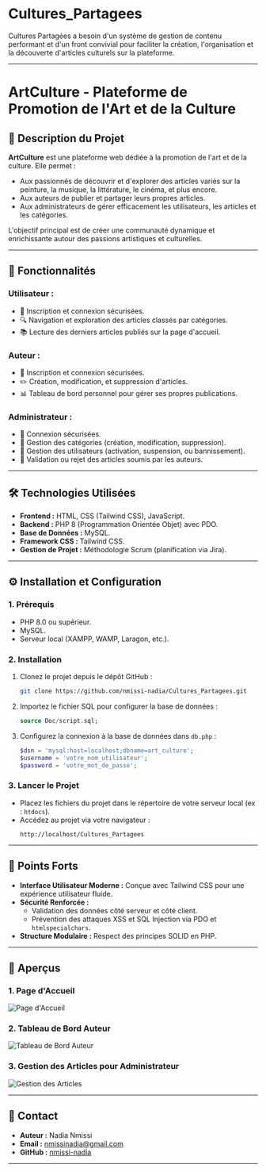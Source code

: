 # Cultures_Partagees
Cultures Partagées a besoin d'un système de gestion de contenu performant et d'un front convivial pour faciliter la création, l'organisation et la découverte d'articles culturels sur la plateforme.


---

# **ArtCulture - Plateforme de Promotion de l'Art et de la Culture**

## 🎨 **Description du Projet**
**ArtCulture** est une plateforme web dédiée à la promotion de l'art et de la culture. Elle permet :
- Aux passionnés de découvrir et d'explorer des articles variés sur la peinture, la musique, la littérature, le cinéma, et plus encore.
- Aux auteurs de publier et partager leurs propres articles.
- Aux administrateurs de gérer efficacement les utilisateurs, les articles et les catégories.

L'objectif principal est de créer une communauté dynamique et enrichissante autour des passions artistiques et culturelles.

---

## 🚀 **Fonctionnalités**
### **Utilisateur :**
- 🔑 Inscription et connexion sécurisées.
- 🔍 Navigation et exploration des articles classés par catégories.
- 📚 Lecture des derniers articles publiés sur la page d'accueil.

### **Auteur :**
- 🔑 Inscription et connexion sécurisées.
- ✏️ Création, modification, et suppression d'articles.
- 📊 Tableau de bord personnel pour gérer ses propres publications.

### **Administrateur :**
- 🔑 Connexion sécurisées.
- 📂 Gestion des catégories (création, modification, suppression).
- 👥 Gestion des utilisateurs (activation, suspension, ou bannissement).
- 📝 Validation ou rejet des articles soumis par les auteurs.

---

## 🛠️ **Technologies Utilisées**
- **Frontend :** HTML, CSS (Tailwind CSS), JavaScript.
- **Backend :** PHP 8 (Programmation Orientée Objet) avec PDO.
- **Base de Données :** MySQL.
- **Framework CSS :** Tailwind CSS.
- **Gestion de Projet :** Méthodologie Scrum (planification via Jira).

---

## ⚙️ **Installation et Configuration**

### **1. Prérequis**
- PHP 8.0 ou supérieur.
- MySQL.
- Serveur local (XAMPP, WAMP, Laragon, etc.).

### **2. Installation**
1. Clonez le projet depuis le dépôt GitHub :
   ```bash
   git clone https://github.com/nmissi-nadia/Cultures_Partagees.git
   ```
2. Importez le fichier SQL pour configurer la base de données :
   ```sql
   source Doc/script.sql;
   ```
3. Configurez la connexion à la base de données dans `db.php` :
   ```php
   $dsn = 'mysql:host=localhost;dbname=art_culture';
   $username = 'votre_nom_utilisateur';
   $password = 'votre_mot_de_passe';
   ```

### **3. Lancer le Projet**
- Placez les fichiers du projet dans le répertoire de votre serveur local (ex : `htdocs`).
- Accédez au projet via votre navigateur :
  ```
  http://localhost/Cultures_Partagees
  ```

---

## 🎯 **Points Forts**
- **Interface Utilisateur Moderne :** Conçue avec Tailwind CSS pour une expérience utilisateur fluide.
- **Sécurité Renforcée :**
  - Validation des données côté serveur et côté client.
  - Prévention des attaques XSS et SQL Injection via PDO et `htmlspecialchars`.
- **Structure Modulaire :** Respect des principes SOLID en PHP.

---

## 📸 **Aperçus**

### **1. Page d'Accueil**
![Page d'Accueil](uploads/screenshots/homepage.png)

### **2. Tableau de Bord Auteur**
![Tableau de Bord Auteur](uploads/screenshots/dashboard_author.png)

### **3. Gestion des Articles pour Administrateur**
![Gestion des Articles](uploads/screenshots/admin_articles.png)

---



## 📧 **Contact**
- **Auteur :** Nadia Nmissi
- **Email :** nmissinadia@gmail.com
- **GitHub :** [nmissi-nadia](https://github.com/nmissi-nadia)

---

